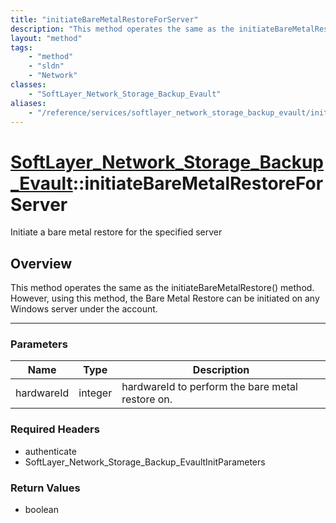 ```yaml
---
title: "initiateBareMetalRestoreForServer"
description: "This method operates the same as the initiateBareMetalRestore() method.  However, using this method, the Bare Metal Rest... "
layout: "method"
tags:
    - "method"
    - "sldn"
    - "Network"
classes:
    - "SoftLayer_Network_Storage_Backup_Evault"
aliases:
    - "/reference/services/softlayer_network_storage_backup_evault/initiateBareMetalRestoreForServer"
---
```

# [SoftLayer_Network_Storage_Backup_Evault](/reference/services/SoftLayer_Network_Storage_Backup_Evault)::initiateBareMetalRestoreForServer


Initiate a bare metal restore for the specified server


## Overview 
This method operates the same as the initiateBareMetalRestore() method.  However, using this method, the Bare Metal Restore can be initiated on any Windows server under the account. 

-----

### Parameters 
|Name | Type | Description |
| --- | --- | --- |
|hardwareId| integer| hardwareId to perform the bare metal restore on.|


### Required Headers
* authenticate
* SoftLayer_Network_Storage_Backup_EvaultInitParameters


### Return Values
* boolean




